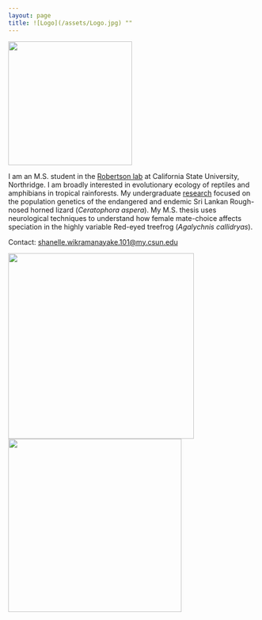 ```yaml
---
layout: page
title: ![Logo](/assets/Logo.jpg) ""
---
```



<img src="/assets/Field_pic.jpg"  width="250" height="250">


I am an M.S. student in the [Robertson lab](https://jrobertsonlab.wordpress.com/) at California State University, Northridge. 
I am broadly interested in evolutionary ecology of reptiles and amphibians in tropical rainforests. 
My undergraduate [research](https://doi.org/10.1111/btp.12970) focused on the population genetics of the endangered and endemic Sri Lankan Rough-nosed horned lizard (_Ceratophora aspera_). 
My M.S. thesis uses neurological techniques to understand how female mate-choice affects speciation in the highly variable Red-eyed treefrog (_Agalychnis callidryas_).

Contact: 
shanelle.wikramanayake.101@my.csun.edu

<img src="/assets/Aspera.jpg"  width="375" height="375">  <img src="/assets/RETFHome.jpg"  width="350" height="350">

